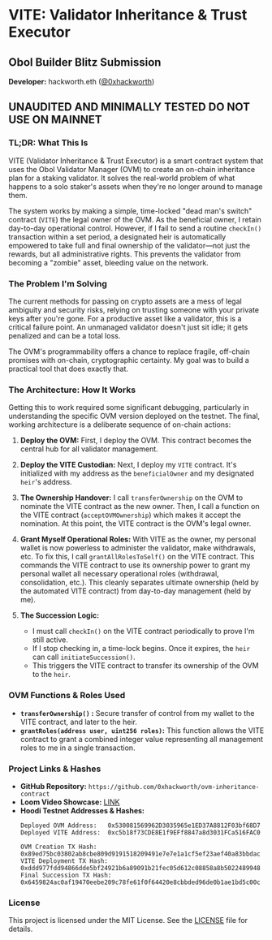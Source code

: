 # VITE: Validator Inheritance & Trust Executor

## Obol Builder Blitz Submission

**Developer:** hackworth.eth ([@0xhackworth](https://github.com/0xhackworth))

**UNAUDITED AND MINIMALLY TESTED**
**DO NOT USE ON MAINNET**
---

### **TL;DR: What This Is**

VITE (Validator Inheritance & Trust Executor) is a smart contract system that uses the Obol Validator Manager (OVM) to create an on-chain inheritance plan for a staking validator. It solves the real-world problem of what happens to a solo staker's assets when they're no longer around to manage them.

The system works by making a simple, time-locked "dead man's switch" contract (`VITE`) the legal owner of the OVM. As the beneficial owner, I retain day-to-day operational control. However, if I fail to send a routine `checkIn()` transaction within a set period, a designated heir is automatically empowered to take full and final ownership of the validator—not just the rewards, but all administrative rights. This prevents the validator from becoming a "zombie" asset, bleeding value on the network.

### **The Problem I'm Solving**

The current methods for passing on crypto assets are a mess of legal ambiguity and security risks, relying on trusting someone with your private keys after you're gone. For a productive asset like a validator, this is a critical failure point. An unmanaged validator doesn't just sit idle; it gets penalized and can be a total loss.

The OVM's programmability offers a chance to replace fragile, off-chain promises with on-chain, cryptographic certainty. My goal was to build a practical tool that does exactly that.

### **The Architecture: How It Works**

Getting this to work required some significant debugging, particularly in understanding the specific OVM version deployed on the testnet. The final, working architecture is a deliberate sequence of on-chain actions:

1.  **Deploy the OVM:** First, I deploy the OVM. This contract becomes the central hub for all validator management.

2.  **Deploy the VITE Custodian:** Next, I deploy my `VITE` contract. It's initialized with my address as the `beneficialOwner` and my designated `heir`'s address.

3.  **The Ownership Handover:** I call `transferOwnership` on the OVM to nominate the VITE contract as the new owner. Then, I call a function on the VITE contract (`acceptOVMOwnership`) which makes it accept the nomination. At this point, the VITE contract is the OVM's legal owner.

4.  **Grant Myself Operational Roles:** With VITE as the owner, my personal wallet is now powerless to administer the validator, make withdrawals, etc. To fix this, I call `grantAllRolesToSelf()` on the VITE contract. This commands the VITE contract to use its ownership power to grant my personal wallet all necessary operational roles (withdrawal, consolidation, etc.). This cleanly separates ultimate ownership (held by the automated VITE contract) from day-to-day management (held by me).

5.  **The Succession Logic:**
    * I must call `checkIn()` on the VITE contract periodically to prove I'm still active.
    * If I stop checking in, a time-lock begins. Once it expires, the `heir` can call `initiateSuccession()`.
    * This triggers the VITE contract to transfer its ownership of the OVM to the `heir`. 

### **OVM Functions & Roles Used**

* **`transferOwnership()` :** Secure transfer of control from my wallet to the VITE contract, and later to the heir.
* **`grantRoles(address user, uint256 roles)`:** This function allows the VITE contract to grant a combined integer value representing all management roles to me in a single transaction.

### **Project Links & Hashes**

* **GitHub Repository:** `https://github.com/0xhackworth/ovm-inheritance-contract`
* **Loom Video Showcase:** [LINK](https://www.loom.com/share/1d800ac9f19147079764e86ed832c669?sid=d6ab193b-a5ed-428b-aa35-7d9c62dec9e1)
* **Hoodi Testnet Addresses & Hashes:**
    ```
    Deployed OVM Address:   0x530081569962D3035965e1ED37A8812F03bf68D7
    Deployed VITE Address:  0xc5b18f73CDE8E1f9EFf8847a8d3031FCa516FAC0

    OVM Creation TX Hash:   0x89ed75bc03802ab8cbe809d9191518209491e7e7e1a1cf5ef23aef40a83bbdac
    VITE Deployment TX Hash:  0xddd977fdd94866dde5bf24921b6a89091b21fec05d612c08858a8b5022489948
    Final Succession TX Hash: 0x6459824ac0af19470eebe209c78fe61f0f64420e8cbbded96de0b1ae1bd5c00c
    ```

### **License**

This project is licensed under the MIT License. See the [LICENSE](LICENSE.md) file for details.
